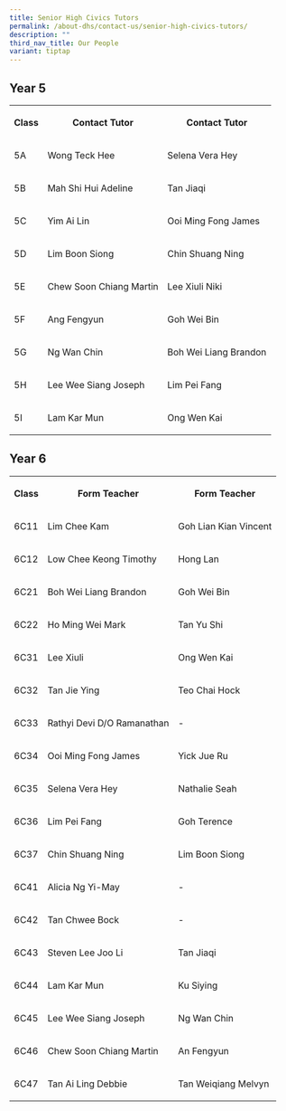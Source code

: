 ```yaml
---
title: Senior High Civics Tutors
permalink: /about-dhs/contact-us/senior-high-civics-tutors/
description: ""
third_nav_title: Our People
variant: tiptap
---
```

<h2>Year 5</h2><table><tbody><tr><th rowspan="1" colspan="1"><p>Class</p></th><th rowspan="1" colspan="1"><p>Contact Tutor</p></th><th rowspan="1" colspan="1"><p>Contact Tutor</p></th></tr><tr><td rowspan="1" colspan="1"><p>5A</p></td><td rowspan="1" colspan="1"><p>Wong Teck Hee</p></td><td rowspan="1" colspan="1"><p>Selena Vera Hey</p></td></tr><tr><td rowspan="1" colspan="1"><p>5B</p></td><td rowspan="1" colspan="1"><p>Mah Shi Hui Adeline</p></td><td rowspan="1" colspan="1"><p>Tan Jiaqi</p></td></tr><tr><td rowspan="1" colspan="1"><p>5C</p></td><td rowspan="1" colspan="1"><p>Yim Ai Lin</p></td><td rowspan="1" colspan="1"><p>Ooi Ming Fong James</p></td></tr><tr><td rowspan="1" colspan="1"><p>5D</p></td><td rowspan="1" colspan="1"><p>Lim Boon Siong</p></td><td rowspan="1" colspan="1"><p>Chin Shuang Ning</p></td></tr><tr><td rowspan="1" colspan="1"><p>5E</p></td><td rowspan="1" colspan="1"><p>Chew Soon Chiang Martin</p></td><td rowspan="1" colspan="1"><p>Lee Xiuli Niki</p></td></tr><tr><td rowspan="1" colspan="1"><p>5F</p></td><td rowspan="1" colspan="1"><p>Ang Fengyun</p></td><td rowspan="1" colspan="1"><p>Goh Wei Bin</p></td></tr><tr><td rowspan="1" colspan="1"><p>5G</p></td><td rowspan="1" colspan="1"><p>Ng Wan Chin</p></td><td rowspan="1" colspan="1"><p>Boh Wei Liang Brandon</p></td></tr><tr><td rowspan="1" colspan="1"><p>5H</p></td><td rowspan="1" colspan="1"><p>Lee Wee Siang Joseph</p></td><td rowspan="1" colspan="1"><p>Lim Pei Fang</p></td></tr><tr><td rowspan="1" colspan="1"><p>5I</p></td><td rowspan="1" colspan="1"><p>Lam Kar Mun</p></td><td rowspan="1" colspan="1"><p>Ong Wen Kai</p></td></tr></tbody></table><h2>Year 6</h2><table><tbody><tr><th rowspan="1" colspan="1"><p>Class</p></th><th rowspan="1" colspan="1"><p>Form Teacher</p></th><th rowspan="1" colspan="1"><p>Form Teacher</p></th></tr><tr><td rowspan="1" colspan="1"><p>6C11</p></td><td rowspan="1" colspan="1"><p>Lim Chee Kam</p></td><td rowspan="1" colspan="1"><p>Goh Lian Kian Vincent</p></td></tr><tr><td rowspan="1" colspan="1"><p>6C12</p></td><td rowspan="1" colspan="1"><p>Low Chee Keong Timothy</p></td><td rowspan="1" colspan="1"><p>Hong Lan</p></td></tr><tr><td rowspan="1" colspan="1"><p>6C21</p></td><td rowspan="1" colspan="1"><p>Boh Wei Liang Brandon</p></td><td rowspan="1" colspan="1"><p>Goh Wei Bin</p></td></tr><tr><td rowspan="1" colspan="1"><p>6C22</p></td><td rowspan="1" colspan="1"><p>Ho Ming Wei Mark</p></td><td rowspan="1" colspan="1"><p>Tan Yu Shi</p></td></tr><tr><td rowspan="1" colspan="1"><p>6C31</p></td><td rowspan="1" colspan="1"><p>Lee Xiuli</p></td><td rowspan="1" colspan="1"><p>Ong Wen Kai</p></td></tr><tr><td rowspan="1" colspan="1"><p>6C32</p></td><td rowspan="1" colspan="1"><p>Tan Jie Ying</p></td><td rowspan="1" colspan="1"><p>Teo Chai Hock</p></td></tr><tr><td rowspan="1" colspan="1"><p>6C33</p></td><td rowspan="1" colspan="1"><p>Rathyi Devi D/O Ramanathan</p></td><td rowspan="1" colspan="1"><p>-</p></td></tr><tr><td rowspan="1" colspan="1"><p>6C34</p></td><td rowspan="1" colspan="1"><p>Ooi Ming Fong James</p></td><td rowspan="1" colspan="1"><p>Yick Jue Ru</p></td></tr><tr><td rowspan="1" colspan="1"><p>6C35</p></td><td rowspan="1" colspan="1"><p>Selena Vera Hey</p></td><td rowspan="1" colspan="1"><p>Nathalie Seah</p></td></tr><tr><td rowspan="1" colspan="1"><p>6C36</p></td><td rowspan="1" colspan="1"><p>Lim Pei Fang</p></td><td rowspan="1" colspan="1"><p>Goh Terence</p></td></tr><tr><td rowspan="1" colspan="1"><p>6C37</p></td><td rowspan="1" colspan="1"><p>Chin Shuang Ning</p></td><td rowspan="1" colspan="1"><p>Lim Boon Siong</p></td></tr><tr><td rowspan="1" colspan="1"><p>6C41</p></td><td rowspan="1" colspan="1"><p>Alicia Ng Yi-May</p></td><td rowspan="1" colspan="1"><p>-</p></td></tr><tr><td rowspan="1" colspan="1"><p>6C42</p></td><td rowspan="1" colspan="1"><p>Tan Chwee Bock</p></td><td rowspan="1" colspan="1"><p>-</p></td></tr><tr><td rowspan="1" colspan="1"><p>6C43</p></td><td rowspan="1" colspan="1"><p>Steven Lee Joo Li</p></td><td rowspan="1" colspan="1"><p>Tan Jiaqi</p></td></tr><tr><td rowspan="1" colspan="1"><p>6C44</p></td><td rowspan="1" colspan="1"><p>Lam Kar Mun</p></td><td rowspan="1" colspan="1"><p>Ku Siying</p></td></tr><tr><td rowspan="1" colspan="1"><p>6C45</p></td><td rowspan="1" colspan="1"><p>Lee Wee Siang Joseph</p></td><td rowspan="1" colspan="1"><p>Ng Wan Chin</p></td></tr><tr><td rowspan="1" colspan="1"><p>6C46</p></td><td rowspan="1" colspan="1"><p>Chew Soon Chiang Martin</p></td><td rowspan="1" colspan="1"><p>An Fengyun</p></td></tr><tr><td rowspan="1" colspan="1"><p>6C47</p></td><td rowspan="1" colspan="1"><p>Tan Ai Ling Debbie</p></td><td rowspan="1" colspan="1"><p>Tan Weiqiang Melvyn</p></td></tr></tbody></table><p></p>